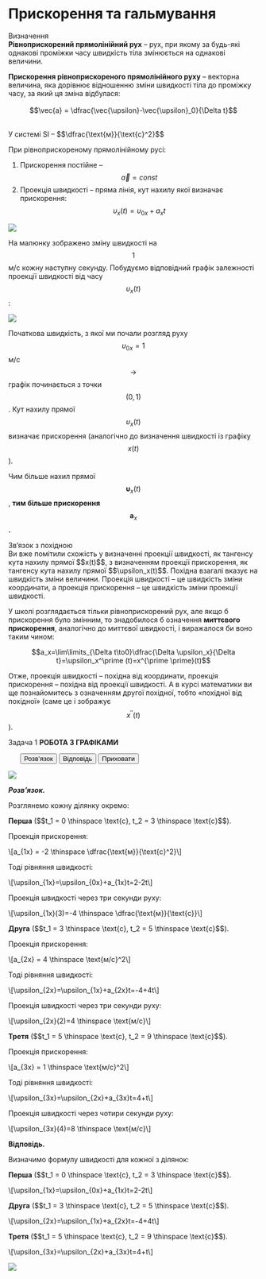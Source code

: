 # Прискорення та гальмування

<div class="eoz-wrap">
<span class="eoz">Визначення</span>
<div class="eoz-text">
<b>Рівноприскорений прямолінійний рух</b> – рух, при якому за будь-які однакові проміжки часу швидкість тіла змінюється на однакові величини.
<p></p>
<b>Прискорення рівноприскореного прямолінійного руху</b> – векторна величина, яка дорівнює відношенню зміни швидкості тіла до проміжку часу, за який ця зміна відбулася:
<br>
<br>

<div align="center">$$\vec{a} = \dfrac{\vec{\upsilon}-\vec{\upsilon}_0}{\Delta t}$$</div><br>


<p><span class="p1">У системі SI</span> – $$\dfrac{\text{м}}{\text{с}^2}$$</p>

</div>
</div>

При рівноприскореному прямолінійному русі:
1. Прискорення постійне – $$\vec{a}=const$$
2. Проекція швидкості – пряма лінія, кут нахилу якої визначає прискорення: 
$$\upsilon_x(t)=\upsilon_{0x}+a_xt$$

<img class="image"  src="https://rawgit.com/chudaol/ed-era-book-physics/master/images/chapter_2/3.svg" />

На малюнку зображено зміну швидкості на $$1$$ м/с кожну наступну секунду. Побудуємо відповідний графік залежності проекції швидкості від часу $$\upsilon_x(t)$$:

<img class="image"  src="https://rawgit.com/chudaol/ed-era-book-physics/master/images/chapter_2/4.svg" />

Початкова швидкість, з якої ми почали розгляд руху $$\upsilon_{0x}= 1$$ м/с $$\rightarrow$$ графік починається з точки $$(0,1)$$. Кут нахилу прямої $$\upsilon_x(t)$$ визначає прискорення (аналогічно до визначення швидкості із графіку $$x(t)$$).

<span class="p1">Чим більше нахил прямої</span> $$\boldsymbol \upsilon_x(t)$$, <b>тим більше прискорення</b> $$\boldsymbol a_x$$<b>.</b>


<div class="add-wrap">
<span class="add">Зв’язок з похідною</span>
<div class="add-text">
Ви вже помітили схожість у визначенні проекції швидкості, як тангенсу кута нахилу прямої $$x(t)$$, з визначенням проекції прискорення, як тангенсу кута нахилу прямої $$\upsilon_x(t)$$. Похідна взагалі вказує на швидкість зміни величини. Проекція швидкості – це швидкість зміни координати, а проекція прискорення – це швидкість зміни проекції швидкості.

У школі розглядається тільки рівноприскорений рух, але якщо б прискорення було змінним, то знадобилося б означення <b>миттєвого прискорення</b>, аналогічно до миттєвої швидкості, і виражалося би воно таким чином:

$$a_x=\lim\limits_{\Delta t\to0}\dfrac{\Delta \upsilon_x}{\Delta t}=\upsilon_x^\prime (t)=x^{\prime \prime}(t)$$

Отже, проекція швидкості – похідна від координати, проекція прискорення – похідна від проекції швидкості. А в курсі математики ви ще познайомитесь з означенням другої похідної, тобто «похідної від похідної» (саме це і зображує $$x^{\prime \prime}(t)$$).
</div>
</div>

<div class="space">
<div class="task-wrap">
<span class="task">Задача 1</span> <b>РОБОТА З ГРАФІКАМИ</b>
<div class="task-text">

<p>
<ul class="nav-tab" id="mytab">
<button class="btn" data-target="#decision" data-toggle="pill">Розв’язок</button>
<button class="btn" data-target="#answer" data-toggle="pill">Вiдповiдь</button>
<button class="btn" data-target="#hide" data-toggle="pill">Приховати</button>
</ul>
<div id="mytab" class="tab-content">
  <div class="tab-pane" id="decision">
<p><img class="image"  src="https://rawgit.com/chudaol/ed-era-book-physics/master/images/chapter_2/5.svg" /></p>
<p><b><i>Розв’язок.</i> </b> </p>
<p> Розглянемо кожну ділянку окремо: </p>
<p></p>
<p><b>Перша</b> ($$t_1 = 0 \thinspace \text{c}, t_2 = 3 \thinspace \text{c}$$).</p>
<p>Проекція прискорення:</p>

<p>\[a_{1x} = -2 \thinspace \dfrac{\text{м}}{\text{c}^2}\]</p>

<p>Тоді рівняння швидкості:</p>

<p>\[\upsilon_{1x}=\upsilon_{0x}+a_{1x}t=2-2t\]</p>

<p>Проекція швидкості через три секунди руху:</p>

<p>\[\upsilon_{1x}(3)=-4 \thinspace \dfrac{\text{м}}{\text{c}}\]</p>

<p><b>Друга</b> ($$t_1 = 3 \thinspace \text{c}, t_2 = 5 \thinspace \text{c}$$).</p>
<p>Проекція прискорення:</p>

<p>\[a_{2x} = 4 \thinspace \text{м/c}^2\]</p>

<p>Тоді рівняння швидкості:</p>

<p>\[\upsilon_{2x}=\upsilon_{1x}+a_{2x}t=-4+4t\]</p>

<p>Проекція швидкості через три секунди руху:</p>

<p>\[\upsilon_{2x}(2)=4 \thinspace \text{м/c}\]</p>

<p><b>Третя</b> ($$t_1 = 5 \thinspace \text{c}, t_2 = 9 \thinspace \text{c}$$).</p>

<p>Проекція прискорення:</p>

<p>\[a_{3x} = 1 \thinspace \text{м/c}^2\]</p>

<p>Тоді рівняння швидкості:</p>

<p>\[\upsilon_{3x}=\upsilon_{2x}+a_{3x}t=4+t\]</p>

<p>Проекція швидкості через чотири секунди руху:</p>

<p>\[\upsilon_{3x}(4)=8 \thinspace \text{м/c}\]</p>
  </div>
  <div class="tab-pane" id="answer"><p><b>Вiдповiдь.</b></p>
<p>Визначимо формулу швидкості для кожної з ділянок: </p>
<p><b>Перша</b> ($$t_1 = 0 \thinspace \text{c}, t_2 = 3 \thinspace \text{c}$$).</p>
<p>\[\upsilon_{1x}=\upsilon_{0x}+a_{1x}t=2-2t\]</p>
<p><b>Друга</b> ($$t_1 = 3 \thinspace \text{c}, t_2 = 5 \thinspace \text{c}$$).</p>
<p>\[\upsilon_{2x}=\upsilon_{1x}+a_{2x}t=-4+4t\]</p>
<p><b>Третя</b> ($$t_1 = 5 \thinspace \text{c}, t_2 = 9 \thinspace \text{c}$$).</p>
<p>\[\upsilon_{3x}=\upsilon_{2x}+a_{3x}t=4+t\]</p>
<p><img class="image"  src="https://rawgit.com/chudaol/ed-era-book-physics/master/images/chapter_2/5.svg" /></p>
  </div>
  <div class="tab-pane" id="hide"></div>
</div>
</p>
</div>
</div>
</div>
<div class="space"></div>

